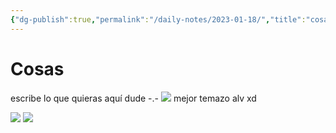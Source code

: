 ```yaml
---
{"dg-publish":true,"permalink":"/daily-notes/2023-01-18/","title":"cosas","tags":["dailynotes"]}
---
```


# Cosas

escribe lo que quieras aquí dude -.-
![](https://i.imgur.com/WNBBKGx.png)
mejor temazo alv xd

![](https://i.imgur.com/gE3wKQn.png)
![](https://i.imgur.com/aP5HuHC.png)
